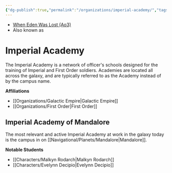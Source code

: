 ```yaml
---
{"dg-publish":true,"permalink":"/organizations/imperial-academy/","tags":["galacticempire","location","place","firstorder","unfinished"],"noteIcon":"saber1"}
---
```


- [When Eden Was Lost (Ao3)](https://archiveofourown.org/works/19334440)
- Also known as 
# Imperial Academy
The Imperial Academy is a network of officer's schools designed for the training of Imperial and First Order soldiers. Academies are located all across the galaxy, and are typically referred to as the Academy instead of by the campus name. 

**Affiliations** 
- [[Organizations/Galactic Empire\|Galactic Empire]]
- [[Organizations/First Order\|First Order]]

## Imperial Academy of Mandalore
The most relevant and active Imperial Academy at work in the galaxy today is the campus in on [[Navigational/Planets/Mandalore\|Mandalore]]. 

**Notable Students**
- [[Characters/Malkyn Rodarch\|Malkyn Rodarch]]
- [[Characters/Evelynn Decipio\|Evelynn Decipio]]